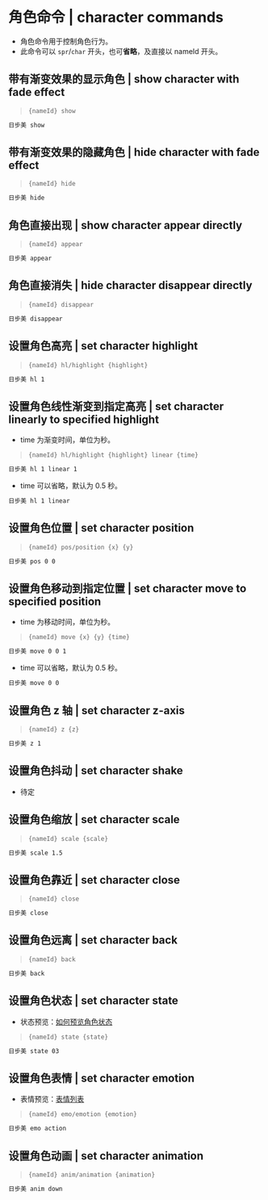 # 角色命令 | character commands

- 角色命令用于控制角色行为。
- 此命令可以 `spr`/`char` 开头，也可**省略**，及直接以 nameId 开头。

## 带有渐变效果的显示角色 | show character with fade effect

> `{nameId} show`

```txt
日步美 show
```

## 带有渐变效果的隐藏角色 | hide character with fade effect

> `{nameId} hide`

```txt
日步美 hide
```

## 角色直接出现 | show character appear directly

> `{nameId} appear`

```txt
日步美 appear
```

## 角色直接消失 | hide character disappear directly

> `{nameId} disappear`

```txt
日步美 disappear
```

## 设置角色高亮 | set character highlight

> `{nameId} hl/highlight {highlight}`

```txt
日步美 hl 1
```

## 设置角色线性渐变到指定高亮 | set character linearly to specified highlight

- time 为渐变时间，单位为秒。

> `{nameId} hl/highlight {highlight} linear {time}`

```txt
日步美 hl 1 linear 1
```

- time 可以省略，默认为 0.5 秒。

```txt
日步美 hl 1 linear
```

## 设置角色位置 | set character position

> `{nameId} pos/position {x} {y}`

```txt
日步美 pos 0 0
```

## 设置角色移动到指定位置 | set character move to specified position

- time 为移动时间，单位为秒。

> `{nameId} move {x} {y} {time}`

```txt
日步美 move 0 0 1
```

- time 可以省略，默认为 0.5 秒。

```txt
日步美 move 0 0
```

## 设置角色 z 轴 | set character z-axis

> `{nameId} z {z}`

```txt
日步美 z 1
```

## 设置角色抖动 | set character shake

- 待定

## 设置角色缩放 | set character scale

> `{nameId} scale {scale}`

```txt
日步美 scale 1.5
```

## 设置角色靠近 | set character close

> `{nameId} close`

```txt
日步美 close
```

## 设置角色远离 | set character back

> `{nameId} back`

```txt
日步美 back
```

## 设置角色状态 | set character state

- 状态预览：[如何预览角色状态](/how-to-preview-character-state.md)

> `{nameId} state {state}`

```txt
日步美 state 03
```

## 设置角色表情 | set character emotion

- 表情预览：[表情列表](/emotion-list.md)

> `{nameId} emo/emotion {emotion}`

```txt
日步美 emo action
```

## 设置角色动画 | set character animation

> `{nameId} anim/animation {animation}`

```txt
日步美 anim down
```
